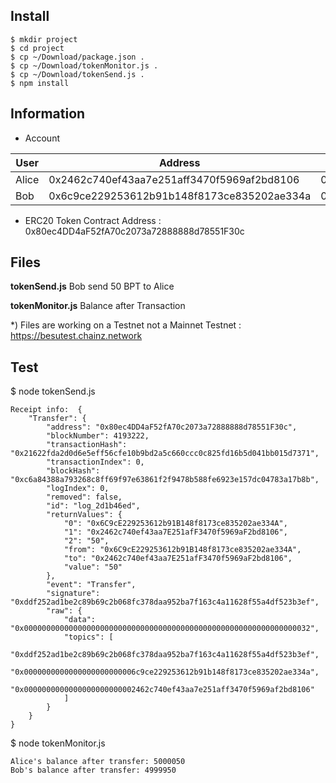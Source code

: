 ## Install

    $ mkdir project
    $ cd project
    $ cp ~/Download/package.json .
    $ cp ~/Download/tokenMonitor.js .
    $ cp ~/Download/tokenSend.js .
    $ npm install
## Information
- Account
  
|User|Address|Private Key|
|---|---|---|
| Alice | 0x2462c740ef43aa7e251aff3470f5969af2bd8106 | 0x925efbc2aaf2e2292258688c29e155f65b9b63a8f46b195de0ad90c2b57f0d49 |
| Bob | 0x6c9ce229253612b91b148f8173ce835202ae334a | 0x1d69431b3c2380c7cb8fad628415ae167d94ce3617c127510ab6944aaaab5908 |

- ERC20 Token Contract Address : 0x80ec4DD4aF52fA70c2073a72888888d78551F30c
## Files
**tokenSend.js**
Bob send 50 BPT to Alice

**tokenMonitor.js**
Balance after Transaction

*) Files are working on a Testnet not a Mainnet
   Testnet : https://besutest.chainz.network 
## Test
$ node tokenSend.js
```
Receipt info:  {
	"Transfer": {
		"address": "0x80ec4DD4aF52fA70c2073a72888888d78551F30c",
		"blockNumber": 4193222,
		"transactionHash": "0x21622fda2d0d6e5eff56cfe10b9bd2a5c660ccc0c825fd16b5d041bb015d7371",
		"transactionIndex": 0,
		"blockHash": "0xc6a84388a793268c8ff69f97e63861f2f9478b588fe6923e157dc04783a17b8b",
		"logIndex": 0,
		"removed": false,
		"id": "log_2d1b46ed",
		"returnValues": {
			"0": "0x6C9cE229253612b91B148f8173ce835202ae334A",
			"1": "0x2462c740ef43aa7E251afF3470f5969aF2bd8106",
			"2": "50",
			"from": "0x6C9cE229253612b91B148f8173ce835202ae334A",
			"to": "0x2462c740ef43aa7E251afF3470f5969aF2bd8106",
			"value": "50"
		},
		"event": "Transfer",
		"signature": "0xddf252ad1be2c89b69c2b068fc378daa952ba7f163c4a11628f55a4df523b3ef",
		"raw": {
			"data": "0x0000000000000000000000000000000000000000000000000000000000000032",
			"topics": [
				"0xddf252ad1be2c89b69c2b068fc378daa952ba7f163c4a11628f55a4df523b3ef",
				"0x0000000000000000000000006c9ce229253612b91b148f8173ce835202ae334a",
				"0x0000000000000000000000002462c740ef43aa7e251aff3470f5969af2bd8106"
			]
		}
	}
}
```
$ node tokenMonitor.js
```
Alice's balance after transfer: 5000050
Bob's balance after transfer: 4999950
```
